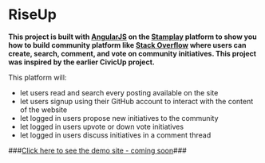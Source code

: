 RiseUp    
===================

**This project is built with [AngularJS](http://angularjs.org) on the [Stamplay](https://stamplay.com) platform to show you how to build community platform like [Stack Overflow](http://stackoverflow.com/) where users can create, search, comment, and vote on community initiatives.  This project was inspired by the earlier CivicUp project.**    


This platform will:    

* let users read and search every posting available on the site    
* let users signup using their GitHub account to interact with the content of the website    
* let logged in users propose new initiatives to the community    
* let logged in users upvote or down vote initiatives    
* let logged in users discuss initiatives in a comment thread    


###[Click here to see the demo site - coming soon](#)###

